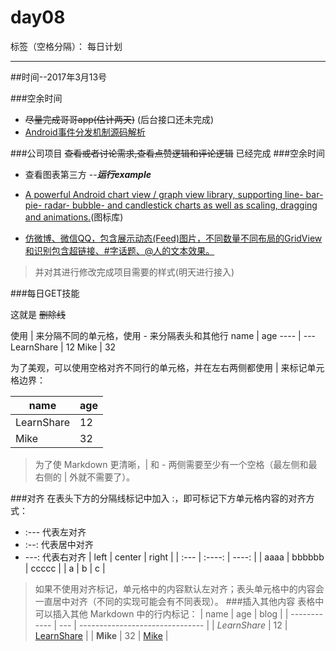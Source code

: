 # day08

标签（空格分隔）： 每日计划

---
##时间--2017年3月13号

###空余时间

* ~~尽量完成哥哥app(估计两天)~~  (后台接口还未完成)
* [Android事件分发机制源码解析][1]

###公司项目
~~查看或者讨论需求,查看点赞逻辑和评论逻辑~~   已经完成
###空余时间

* 查看图表第三方       --***运行example***
* [A powerful Android chart view / graph view library, supporting line- bar- pie- radar- bubble- and candlestick charts as well as scaling, dragging and animations.][2](图标库)

* [仿微博、微信QQ，包含展示动态(Feed)图片，不同数量不同布局的GridView和识别包含超链接、#字话题、@人的文本效果。][3]
>并对其进行修改完成项目需要的样式(明天进行接入)

###每日GET技能

这就是 ~~删除线~~

使用 | 来分隔不同的单元格，使用 - 来分隔表头和其他行
name | age
---- | ---
LearnShare | 12
Mike |  32

为了美观，可以使用空格对齐不同行的单元格，并在左右两侧都使用 | 来标记单元格边界：

|    name    | age |
| ---------- | --- |
| LearnShare |  12 |
| Mike       |  32 |

>为了使 Markdown 更清晰，| 和 - 两侧需要至少有一个空格（最左侧和最右侧的 | 外就不需要了）。

###对齐
在表头下方的分隔线标记中加入 :，即可标记下方单元格内容的对齐方式：

* :--- 代表左对齐
* :--: 代表居中对齐
* ---: 代表右对齐
| left | center | right |
| :--- | :----: | ----: |
| aaaa | bbbbbb | ccccc |
| a    | b      | c     |
>如果不使用对齐标记，单元格中的内容默认左对齐；表头单元格中的内容会一直居中对齐（不同的实现可能会有不同表现）。
###插入其他内容
表格中可以插入其他 Markdown 中的行内标记：
|     name     | age |             blog                |
| ------------ | --- | ------------------------------- |
| _LearnShare_ |  12 | [LearnShare](http://xianbai.me) |
| __Mike__     |  32 | [Mike](http://mike.me)          |

  [1]: http://allenfeng.com/2017/02/22/android-touch-event-transfer-mechanism/
  [2]: https://github.com/wuyinlei/MPAndroidChart-1
  [3]: https://github.com/zhe525069676/WeiBoLayout